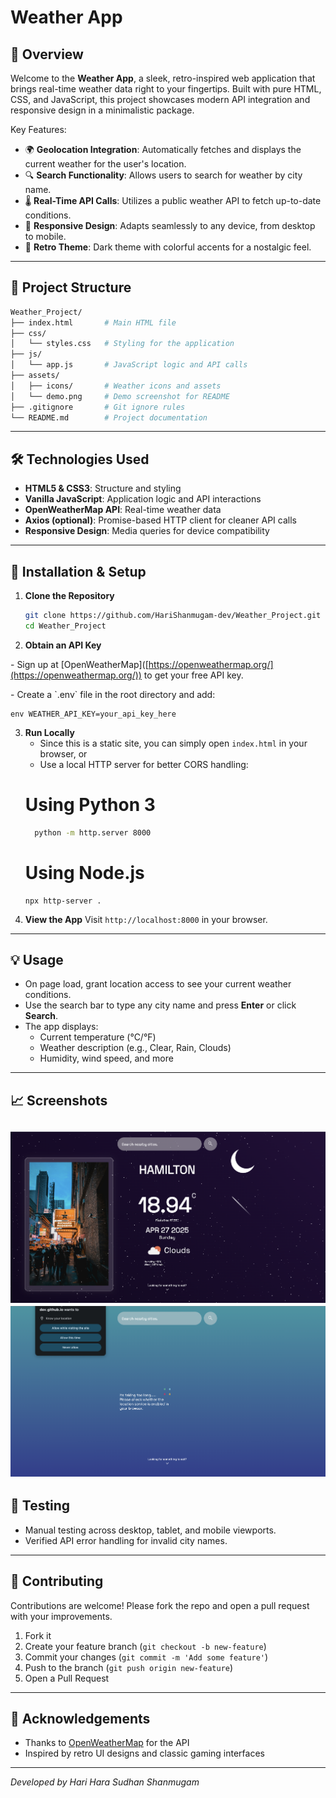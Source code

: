 # Weather App


## 🚀 Overview

Welcome to the **Weather App**, a sleek, retro-inspired web application that brings real-time weather data right to your fingertips. Built with pure HTML, CSS, and JavaScript, this project showcases modern API integration and responsive design in a minimalistic package.

Key Features:

- 🌍 **Geolocation Integration**: Automatically fetches and displays the current weather for the user's location.
- 🔍 **Search Functionality**: Allows users to search for weather by city name.
- 🌡️ **Real-Time API Calls**: Utilizes a public weather API to fetch up-to-date conditions.
- 📱 **Responsive Design**: Adapts seamlessly to any device, from desktop to mobile.
- 🎨 **Retro Theme**: Dark theme with colorful accents for a nostalgic feel.

---

## 📂 Project Structure

```bash
Weather_Project/
├── index.html       # Main HTML file
├── css/
│   └── styles.css   # Styling for the application
├── js/
│   └── app.js       # JavaScript logic and API calls
├── assets/
│   ├── icons/       # Weather icons and assets
│   └── demo.png     # Demo screenshot for README
├── .gitignore       # Git ignore rules
└── README.md        # Project documentation
```

---

## 🛠️ Technologies Used

- **HTML5 & CSS3**: Structure and styling
- **Vanilla JavaScript**: Application logic and API interactions
- **OpenWeatherMap API**: Real-time weather data
- **Axios (optional)**: Promise-based HTTP client for cleaner API calls
- **Responsive Design**: Media queries for device compatibility

---

## 🔧 Installation & Setup

1. **Clone the Repository**
   ```bash
   git clone https://github.com/HariShanmugam-dev/Weather_Project.git
   cd Weather_Project
   ```
2. **Obtain an API Key**

&#x20;  \- Sign up at [OpenWeatherMap]\([https://openweathermap.org/](https://openweathermap.org/)) to get your free API key.

&#x20;  \- Create a \`.env\` file in the root directory and add:

&#x20; &#x20;

```
env WEATHER_API_KEY=your_api_key_here
```

3. **Run Locally**
   - Since this is a static site, you can simply open `index.html` in your browser, or
   - Use a local HTTP server for better CORS handling:
   # Using Python 3
   ```bash
     python -m http.server 8000
   ```
   # Using Node.js
   ```
   npx http-server .
   ```
5. **View the App**
   Visit `http://localhost:8000` in your browser.

---

## 💡 Usage

- On page load, grant location access to see your current weather conditions.
- Use the search bar to type any city name and press **Enter** or click **Search**.
- The app displays:
  - Current temperature (°C/°F)
  - Weather description (e.g., Clear, Rain, Clouds)
  - Humidity, wind speed, and more

---

## 📈 Screenshots
![Weather App Home](assets/loaded.png)
![Weather App Home](assets/loading.png)
---

## 🧪 Testing

- Manual testing across desktop, tablet, and mobile viewports.
- Verified API error handling for invalid city names.

---

## 🤝 Contributing

Contributions are welcome! Please fork the repo and open a pull request with your improvements.

1. Fork it
2. Create your feature branch (`git checkout -b new-feature`)
3. Commit your changes (`git commit -m 'Add some feature'`)
4. Push to the branch (`git push origin new-feature`)
5. Open a Pull Request


---

## 🙏 Acknowledgements

- Thanks to [OpenWeatherMap](https://openweathermap.org/) for the API
- Inspired by retro UI designs and classic gaming interfaces

---

*Developed by Hari Hara Sudhan Shanmugam*

